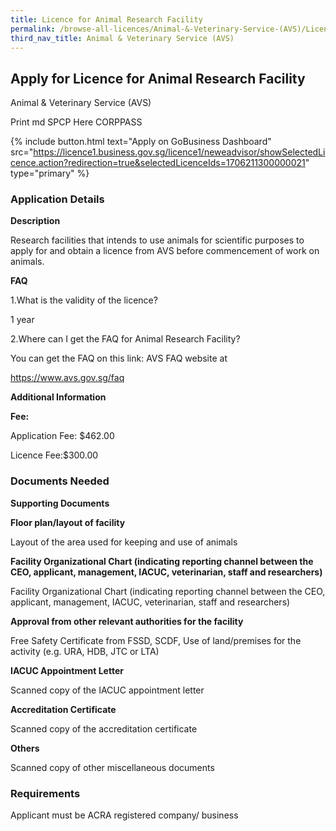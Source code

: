 ```yaml
---
title: Licence for Animal Research Facility
permalink: /browse-all-licences/Animal-&-Veterinary-Service-(AVS)/Licence-for-Animal-Research-Facility
third_nav_title: Animal & Veterinary Service (AVS)
---
```


## Apply for Licence for Animal Research Facility

Animal & Veterinary Service (AVS)

Print md SPCP Here CORPPASS

{% include button.html text="Apply on GoBusiness Dashboard" src="https://licence1.business.gov.sg/licence1/neweadvisor/showSelectedLicence.action?redirection=true&selectedLicenceIds=1706211300000021" type="primary" %}

### Application Details

<p><strong>Description</strong></p>
<p>Research facilities that intends to use animals for scientific purposes to apply for and obtain a licence from AVS before commencement of work on animals.</p>
<p><strong>FAQ</strong></p>
<p>1.What is the validity of the licence?</p>
<p>1 year</p>
<p>2.Where can I get the FAQ for Animal Research Facility?</p>
<p>You can get the FAQ on this link: AVS FAQ website at</p>
<p><a href="https://www.avs.gov.sg/faq">https://www.avs.gov.sg/faq</a></p>

**Additional Information**

<p><strong>Fee:</strong></p>
<p>Application Fee: $462.00</p>
<p>Licence Fee:$300.00</p>

### Documents Needed

<p><strong>Supporting Documents</strong></p>
<p><strong>Floor plan/layout of facility</strong></p>
<p>Layout of the area used for keeping and use of animals</p>
<p><strong>Facility Organizational Chart (indicating reporting channel between the CEO, applicant, management, IACUC, veterinarian, staff and researchers)</strong></p>
<p>Facility Organizational Chart (indicating reporting channel between the CEO, applicant, management, IACUC, veterinarian, staff and researchers)</p>
<p><strong>Approval from other relevant authorities for the facility</strong></p>
<p>Free Safety Certificate from FSSD, SCDF, Use of land/premises for the activity (e.g. URA, HDB, JTC or LTA)</p>
<p><strong>IACUC Appointment Letter</strong></p>
<p>Scanned copy of the IACUC appointment letter</p>
<p><strong>Accreditation Certificate</strong></p>
<p>Scanned copy of the accreditation certificate</p>
<p><strong>Others</strong></p>
<p>Scanned copy of other miscellaneous documents</p>

### Requirements

Applicant must be ACRA registered company/ business

